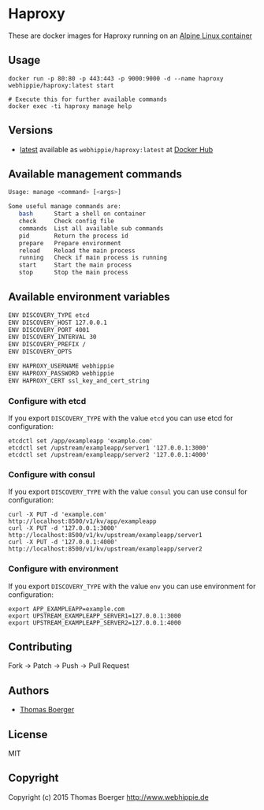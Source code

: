# Haproxy

These are docker images for Haproxy running on an
[Alpine Linux container](https://registry.hub.docker.com/u/webhippie/alpine/)


## Usage

```
docker run -p 80:80 -p 443:443 -p 9000:9000 -d --name haproxy webhippie/haproxy:latest start

# Execute this for further available commands
docker exec -ti haproxy manage help
```


## Versions

* [latest](https://github.com/dockhippie/haproxy/tree/master)
  available as ```webhippie/haproxy:latest``` at
  [Docker Hub](https://registry.hub.docker.com/u/webhippie/haproxy/)


## Available management commands

```bash
Usage: manage <command> [<args>]

Some useful manage commands are:
   bash      Start a shell on container
   check     Check config file
   commands  List all available sub commands
   pid       Return the process id
   prepare   Prepare environment
   reload    Reload the main process
   running   Check if main process is running
   start     Start the main process
   stop      Stop the main process
```


## Available environment variables

```bash
ENV DISCOVERY_TYPE etcd
ENV DISCOVERY_HOST 127.0.0.1
ENV DISCOVERY_PORT 4001
ENV DISCOVERY_INTERVAL 30
ENV DISCOVERY_PREFIX /
ENV DISCOVERY_OPTS

ENV HAPROXY_USERNAME webhippie
ENV HAPROXY_PASSWORD webhippie
ENV HAPROXY_CERT ssl_key_and_cert_string
```


### Configure with etcd

If you export ```DISCOVERY_TYPE``` with the value ```etcd``` you can use etcd
for configuration:

```
etcdctl set /app/exampleapp 'example.com'
etcdctl set /upstream/exampleapp/server1 '127.0.0.1:3000'
etcdctl set /upstream/exampleapp/server2 '127.0.0.1:4000'
```


### Configure with consul

If you export ```DISCOVERY_TYPE``` with the value ```consul``` you can use
consul for configuration:

```
curl -X PUT -d 'example.com' http://localhost:8500/v1/kv/app/exampleapp
curl -X PUT -d '127.0.0.1:3000' http://localhost:8500/v1/kv/upstream/exampleapp/server1
curl -X PUT -d '127.0.0.1:4000' http://localhost:8500/v1/kv/upstream/exampleapp/server2
```


### Configure with environment

If you export ```DISCOVERY_TYPE``` with the value ```env``` you can use
environment for configuration:

```
export APP_EXAMPLEAPP=example.com
export UPSTREAM_EXAMPLEAPP_SERVER1=127.0.0.1:3000
export UPSTREAM_EXAMPLEAPP_SERVER2=127.0.0.1:4000
```


## Contributing

Fork -> Patch -> Push -> Pull Request


## Authors

* [Thomas Boerger](https://github.com/tboerger)


## License

MIT


## Copyright

Copyright (c) 2015 Thomas Boerger <http://www.webhippie.de>
